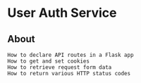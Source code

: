 # User Auth Service

## About
	How to declare API routes in a Flask app
	How to get and set cookies
	How to retrieve request form data
	How to return various HTTP status codes
